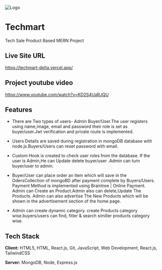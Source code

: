 
![Logo](https://techmart-delta.vercel.app/static/media/footer.874b2e3d55a7a9d4ede5.png)


# Techmart

Tech Sale Product Based MERN Project


## Live Site URL

https://techmart-delta.vercel.app/

## Project youtube video

https://www.youtube.com/watch?v=KD2S4UaRJQU


## Features

- There are Two types of users- Admin  Buyer/User.The user registers using name,image, email and password their role is set as buyer/user.Jwt verification and private route is implemented.

- Users Details are saved during registration in mongoDB database with node.js.Buyers/Users can reset password with email.
- Custom Hook is created to check user roles from the database. If the user is Admin,He can Update delete buyer/user .Admin can turn buyer/user to admin.

- Buyer/User can place order an item which will save in the OdersCollection of mongoBD after payment complete by Buyers/Users. Payment Method is implemented using Braintree | Online Payment.  Admin can Create an Product.Admin also can delete,Update  The Products. Admin can also advertise The New Products which will be shown in the advertisement section of the home page.

- Admin can create dynamic category. create Products category wise.buyers/users can find,  fitler & search similler products category wise.


## Tech Stack

**Client:** HTML5, HTML, React.js, Git, JavaScript, Web Development, React.js, TailwindCSS

**Server:** MongoDB, Node, Express.js
